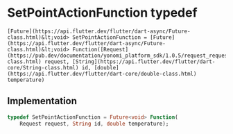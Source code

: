 


# SetPointActionFunction typedef










    [Future](https://api.flutter.dev/flutter/dart-async/Future-class.html)&lt;void> SetPointActionFunction = [Future](https://api.flutter.dev/flutter/dart-async/Future-class.html)&lt;void> Function([Request](https://pub.dev/documentation/yonomi_platform_sdk/1.0.5/request_request/Request-class.html) request, [String](https://api.flutter.dev/flutter/dart-core/String-class.html) id, [double](https://api.flutter.dev/flutter/dart-core/double-class.html) temperature)






## Implementation

```dart
typedef SetPointActionFunction = Future<void> Function(
    Request request, String id, double temperature);
```






